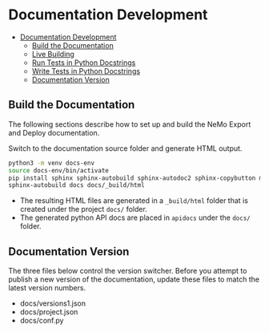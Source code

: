 # Documentation Development

- [Documentation Development](#documentation-development)
  - [Build the Documentation](#build-the-documentation)
  - [Live Building](#live-building)
  - [Run Tests in Python Docstrings](#run-tests-in-python-docstrings)
  - [Write Tests in Python Docstrings](#write-tests-in-python-docstrings)
  - [Documentation Version](#documentation-version)


## Build the Documentation

The following sections describe how to set up and build the NeMo Export and Deploy documentation.

Switch to the documentation source folder and generate HTML output.

```sh
python3 -m venv docs-env
source docs-env/bin/activate
pip install sphinx sphinx-autobuild sphinx-autodoc2 sphinx-copybutton myst_parser nvidia-sphinx-theme
sphinx-autobuild docs docs/_build/html

```

* The resulting HTML files are generated in a `_build/html` folder that is created under the project `docs/` folder.
* The generated python API docs are placed in `apidocs` under the `docs/` folder.


## Documentation Version

The three files below control the version switcher. Before you attempt to publish a new version of the documentation, update these files to match the latest version numbers.

* docs/versions1.json
* docs/project.json
* docs/conf.py

